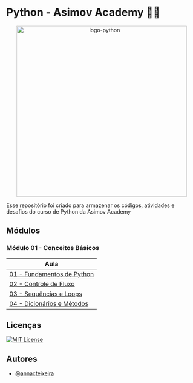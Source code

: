 
# Python - Asimov Academy 👩‍💻

<p align="center"><img alt="logo-python" src="https://ciracollege.com/wp-content/uploads/2020/11/How-to-Learn-Python.jpg" width=450/></p>


Esse repositório foi criado para armazenar os códigos, atividades e desafios do curso de Python da Asimov Academy

## Módulos

<h3>Módulo 01 - Conceitos Básicos</h3>
<div align="center">
    <table>
        <thead>
            <tr>
                <th>Aula</th>
            </tr>
        </thead>
        <tbody>
            <tr>
                <td><a href="https://github.com/annacteixeira/Python-Asimov-Academy/tree/main/Modulo%2001%20-%20Conceitos%20Basicos/01%20-%20Fundamentos%20de%20Python">01 - Fundamentos de Python</a></td>
            </tr>
          <tr>
                <td><a href="https://github.com/annacteixeira/Python-Asimov-Academy/tree/main/Modulo%2001%20-%20Conceitos%20Basicos/02%20-%20Controle%20de%20Fluxo">02 - Controle de Fluxo</a></td>
            </tr>
          <tr>
                <td><a href="https://github.com/annacteixeira/Python-Asimov-Academy/tree/main/Modulo%2001%20-%20Conceitos%20Basicos/03%20-%20Sequencias%20e%20Loops">03 - Sequências e Loops</a></td>
          </tr>
            <tr>
                <td><a href="https://github.com/annacteixeira/Python-Asimov-Academy/tree/main/Modulo%2001%20-%20Conceitos%20Basicos/04%20-%20Dicionarios%20e%20Metodos">04 - Dicionários e Métodos</a></td>
            </tr>
        </tbody>
    </table>
</div>

## Licenças

[![MIT License](https://img.shields.io/badge/License-MIT-green.svg)](https://choosealicense.com/licenses/mit/)


## Autores

- [@annacteixeira](https://www.github.com/annacteixeira)